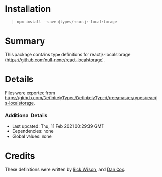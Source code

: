 # Installation
> `npm install --save @types/reactjs-localstorage`

# Summary
This package contains type definitions for reactjs-localstorage (https://github.com/null-none/react-localstorage).

# Details
Files were exported from https://github.com/DefinitelyTyped/DefinitelyTyped/tree/master/types/reactjs-localstorage.

### Additional Details
 * Last updated: Thu, 11 Feb 2021 00:29:39 GMT
 * Dependencies: none
 * Global values: none

# Credits
These definitions were written by [Rick Wilson](https://github.com/rwilson504), and [Dan Cox](https://github.com/powerappsdev).
